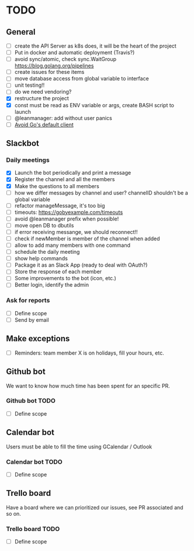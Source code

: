 # TODO

## General

- [ ] create the API Server as k8s does, it will be the heart of the project
- [ ] Put in docker and automatic deployment (Travis?)
- [ ] avoid sync/atomic, check sync.WaitGroup https://blog.golang.org/pipelines
- [ ] create issues for these items
- [ ] move database access from global variable to interface
- [ ] unit testing!!
- [ ] do we need vendoring?
- [x] restructure the project
- [x] const must be read as ENV variable or args, create BASH script to launch
- [ ] @leanmanager: add without user panics
- [ ] [Avoid Go's default client](https://medium.com/@nate510/don-t-use-go-s-default-http-client-4804cb19f779#.tmgmfnr34)

## Slackbot

### Daily meetings

- [x] Launch the bot periodically and print a message
- [x] Register the channel and all the members
- [x] Make the questions to all members
- [ ] how we differ messages by channel and user? channelID shouldn't be a global variable
- [ ] refactor manageMessage, it's too big
- [ ] timeouts: https://gobyexample.com/timeouts
- [ ] avoid @leanmanager prefix when possible!
- [ ] move open DB to dbutils
- [ ] if error receiving messange, we should reconnect!!
- [ ] check if newMember is member of the channel when added
- [ ] allow to add many members with one command
- [ ] schedule the daily meeting
- [ ] show help commands
- [ ] Package it as an Slack App (ready to deal with OAuth?)
- [ ] Store the response of each member
- [ ] Some improvements to the bot (icon, etc.)
- [ ] Better login, identify the admin

### Ask for reports 

- [ ] Define scope
- [ ] Send by email

## Make exceptions 

- [ ] Reminders: team member X is on holidays, fill your hours, etc.

## Github bot

We want to know how much time has been spent for an specific PR.

### Github bot TODO

- [ ] Define scope

## Calendar bot

Users must be able to fill the time using GCalendar / Outlook

### Calendar bot TODO

- [ ] Define scope

## Trello board

Have a board where we can prioritized our issues, see PR associated and so on.

### Trello board TODO

- [ ] Define scope
